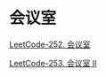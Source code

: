 # 会议室

[LeetCode-252. 会议室](https://leetcode.cn/problems/meeting-rooms/)

[LeetCode-253. 会议室 II](https://leetcode.cn/problems/meeting-rooms-ii/)


